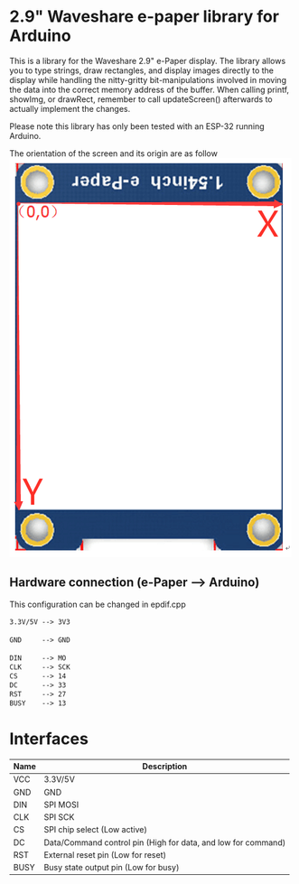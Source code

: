 # 2.9" Waveshare e-paper library for Arduino
This is a library for the Waveshare 2.9" e-Paper display. The library allows you to type strings, draw rectangles, and display images directly to the display while handling the nitty-gritty bit-manipulations involved in moving the data into the correct memory address of the buffer. 
When calling printf, showImg, or drawRect, remember to call updateScreen() afterwards to actually implement the changes. 

Please note this library has only been tested with an ESP-32 running Arduino.

The orientation of the screen and its origin are as follow
![e-paper display](img/screenOrientation.png)


## Hardware connection (e-Paper --> Arduino)
This configuration can be changed in epdif.cpp

    3.3V/5V --> 3V3

    GND     --> GND
    
    DIN     --> MO
    CLK     --> SCK
    CS      --> 14
    DC      --> 33
    RST     --> 27
    BUSY    --> 13


# Interfaces
| Name | Description                                                   |
|------|---------------------------------------------------------------|
| VCC  | 3.3V/5V                                                       |
| GND  | GND                                                           |
| DIN  | SPI MOSI                                                      |
| CLK  | SPI SCK                                                       |
| CS   | SPI chip select (Low active)                                  |
| DC   | Data/Command control pin (High for data, and low for command) |
| RST  | External reset pin (Low for reset)                            |
| BUSY | Busy state output pin (Low for busy)                          |




